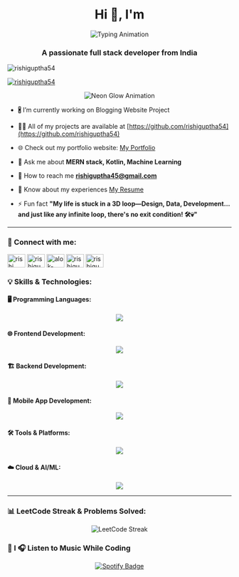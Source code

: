 <h1 align="center">Hi 👋, I'm</h1>
<p align="center">
  <img src="https://readme-typing-svg.herokuapp.com?font=Fira+Code&size=30&duration=3000&pause=500&color=00FF00&center=true&vCenter=true&width=500&lines=Rishi+Guptha+N" alt="Typing Animation">
</p>
<h3 align="center">A passionate full stack developer from India</h3>

<p align="left"> <img src="https://komarev.com/ghpvc/?username=rishiguptha54&label=Profile%20views&color=0e75b6&style=flat" alt="rishiguptha54" /> </p>

<p align="left"> <a href="https://github.com/ryo-ma/github-profile-trophy"><img src="https://github-profile-trophy.vercel.app/?username=rishiguptha54" alt="rishiguptha54" /></a> </p>

<p align="center">
  <img src="https://readme-typing-svg.herokuapp.com?font=Orbitron&size=32&duration=1000&pause=500&color=00FF00&background=00000000&center=true&vCenter=true&width=600&lines=🚀+Full+Stack+Developer;💻+MERN+Stack+Specialist;🌐+App+Creator;⚡+DataScience+Explorer" alt="Neon Glow Animation">
</p>


- 🖁 I’m currently working on Blogging Website Project

- 👨‍💻 All of my projects are available at [https://github.com/rishiguptha54](https://github.com/rishiguptha54)

- 🌐 Check out my portfolio website: [My Portfolio](https://www.rishi45.dev/)

- 👭 Ask me about **MERN stack, Kotlin, Machine Learning**

- 💎 How to reach me **rishiguptha45@gmail.com**

- 📝 Know about my experiences [My Resume](https://drive.google.com/file/d/1TbjZ1f6nAKEmp_4cRu3_QIrOIFLr7aY4/view?usp=sharing)

- ⚡ Fun fact **"My life is stuck in a 3D loop—Design, Data, Development… and just like any infinite loop, there's no exit condition! 🛠️💀"**

---

### 🔗 Connect with me:
<p align="left">
<a href="https://linkedin.com/in/rishi guptha neelisetty" target="blank"><img align="center" src="https://raw.githubusercontent.com/rahuldkjain/github-profile-readme-generator/master/src/images/icons/Social/linked-in-alt.svg" alt="rishi guptha neelisetty" height="30" width="40" /></a>
<a href="https://kaggle.com/rishigupthan" target="blank"><img align="center" src="https://raw.githubusercontent.com/rahuldkjain/github-profile-readme-generator/master/src/images/icons/Social/kaggle.svg" alt="rishigupthan" height="30" width="40" /></a>
<a href="https://instagram.com/alok-aryan-green" target="blank"><img align="center" src="https://raw.githubusercontent.com/rahuldkjain/github-profile-readme-generator/master/src/images/icons/Social/instagram.svg" alt="alok-aryan-green" height="30" width="40" /></a>
<a href="https://www.leetcode.com/rishiguptha45" target="blank"><img align="center" src="https://raw.githubusercontent.com/rahuldkjain/github-profile-readme-generator/master/src/images/icons/Social/leet-code.svg" alt="rishiguptha45" height="30" width="40" /></a>
<a href="https://auth.geeksforgeeks.org/user/rishiguptha45" target="blank"><img align="center" src="https://raw.githubusercontent.com/rahuldkjain/github-profile-readme-generator/master/src/images/icons/Social/geeks-for-geeks.svg" alt="rishiguptha45" height="30" width="40" /></a>
</p>


### 💡 Skills & Technologies:
#### 🖥️ Programming Languages:
<p align="center">
  <img src="https://skillicons.dev/icons?i=java,python,javascript" />
</p>

#### 🌐 Frontend Development:
<p align="center">
  <img src="https://skillicons.dev/icons?i=react,html,css,bootstrap" />
</p>

#### 🏗️ Backend Development:
<p align="center">
  <img src="https://skillicons.dev/icons?i=nodejs,express,mongodb,mysql,sqlite" />
</p>

#### 📱 Mobile App Development:
<p align="center">
  <img src="https://skillicons.dev/icons?i=androidstudio,kotlin" />
</p>

#### 🛠️ Tools & Platforms:
<p align="center">
  <img src="https://skillicons.dev/icons?i=git,github,figma,postman,vscode" />
</p>

#### ☁️ Cloud & AI/ML:
<p align="center">
  <img src="https://skillicons.dev/icons?i=aws,azure,tensorflow,pytorch,matlab" />
</p>

---

### 📊 LeetCode Streak & Problems Solved:
<p align="center">
  <img src="https://leetcard.jacoblin.cool/rishiguptha45?theme=dark&font=Abel&ext=heatmap" alt="LeetCode Streak" />
</p>

### 🎵 I 🎧 Listen to Music While Coding  
<p align="center">
  <a href="https://open.spotify.com/user/melophile" target="_blank">
    <img src="https://img.shields.io/badge/I%20🎧%20Listen%20to%20Spotify-1DB954?style=for-the-badge&logo=spotify&logoColor=white" alt="Spotify Badge">
  </a>
</p>

